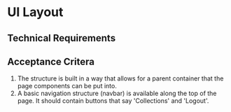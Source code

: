 # UI Layout

## Technical Requirements

## Acceptance Critera

1. The structure is built in a way that allows for a parent container that the page components can be put into.
2. A basic navigation structure (navbar) is available along the top of the page. It should contain buttons that say 'Collections' and 'Logout'.
